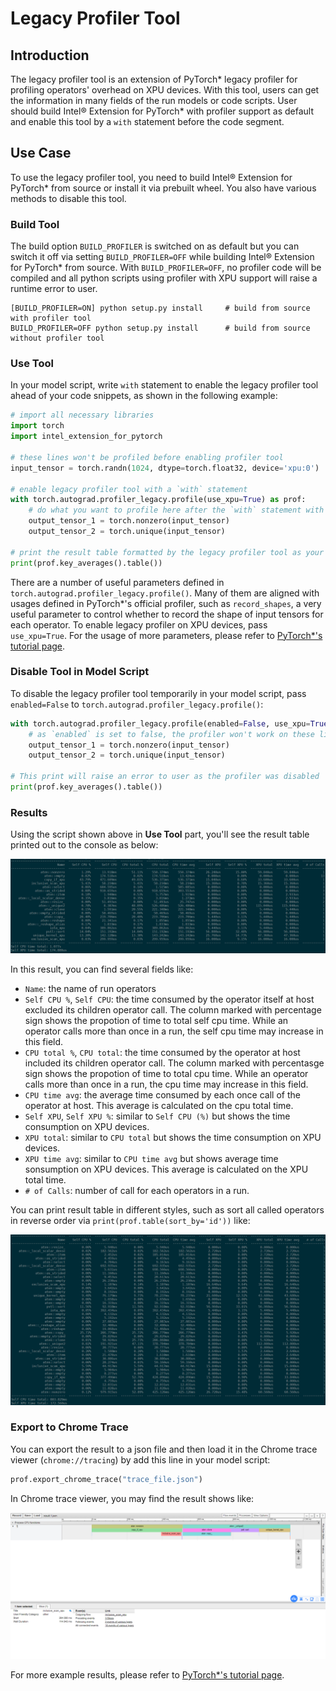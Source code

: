 
# Legacy Profiler Tool

## Introduction

The legacy profiler tool is an extension of PyTorch\* legacy profiler for profiling operators' overhead on XPU devices. With this tool, users can get the information in many fields of the run models or code scripts. User should build Intel® Extension for PyTorch\* with profiler support as default and enable this tool by a `with` statement before the code segment.

## Use Case

To use the legacy profiler tool, you need to build Intel® Extension for PyTorch\* from source or install it via prebuilt wheel. You also have various methods to disable this tool.

### Build Tool

The build option `BUILD_PROFILER` is switched on as default but you can switch it off via setting `BUILD_PROFILER=OFF` while building Intel® Extension for PyTorch\* from source. With `BUILD_PROFILER=OFF`, no profiler code will be compiled and all python scripts using profiler with XPU support will raise a runtime error to user.

```unix
[BUILD_PROFILER=ON] python setup.py install     # build from source with profiler tool
BUILD_PROFILER=OFF python setup.py install      # build from source without profiler tool
```

### Use Tool

In your model script, write `with` statement to enable the legacy profiler tool ahead of your code snippets, as shown in the following example:

```python
# import all necessary libraries
import torch
import intel_extension_for_pytorch

# these lines won't be profiled before enabling profiler tool
input_tensor = torch.randn(1024, dtype=torch.float32, device='xpu:0')

# enable legacy profiler tool with a `with` statement
with torch.autograd.profiler_legacy.profile(use_xpu=True) as prof:
    # do what you want to profile here after the `with` statement with proper indent
    output_tensor_1 = torch.nonzero(input_tensor)
    output_tensor_2 = torch.unique(input_tensor)

# print the result table formatted by the legacy profiler tool as your wish
print(prof.key_averages().table())
```

There are a number of useful parameters defined in `torch.autograd.profiler_legacy.profile()`. Many of them are aligned with usages defined in PyTorch\*'s official profiler, such as `record_shapes`, a very useful parameter to control whether to record the shape of input tensors for each operator. To enable legacy profiler on XPU devices, pass `use_xpu=True`. For the usage of more parameters, please refer to [PyTorch\*'s tutorial page](https://pytorch.org/tutorials/recipes/recipes/profiler_recipe.html).

### Disable Tool in Model Script

To disable the legacy profiler tool temporarily in your model script, pass `enabled=False` to `torch.autograd.profiler_legacy.profile()`:

```python
with torch.autograd.profiler_legacy.profile(enabled=False, use_xpu=True) as prof:
    # as `enabled` is set to false, the profiler won't work on these lines of code
    output_tensor_1 = torch.nonzero(input_tensor)
    output_tensor_2 = torch.unique(input_tensor)

# This print will raise an error to user as the profiler was disabled
print(prof.key_averages().table())
```

### Results

Using the script shown above in **Use Tool** part, you'll see the result table printed out to the console as below:

![Legacy_profiler_result_1](../../images/profiler_legacy/Legacy_profiler_result_1.png)

In this result, you can find several fields like:

- `Name`: the name of run operators
- `Self CPU %`, `Self CPU`: the time consumed by the operator itself at host excluded its children operator call. The column marked with percentage sign shows the propotion of time to total self cpu time. While an operator calls more than once in a run, the self cpu time may increase in this field.
- `CPU total %`, `CPU total`: the time consumed by the operator at host included its children operator call. The column marked with percentasge sign shows the propotion of time to total cpu time. While an operator calls more than once in a run, the cpu time may increase in this field.
- `CPU time avg`: the average time consumed by each once call of the operator at host. This average is calculated on the cpu total time.
- `Self XPU`, `Self XPU %`: similar to `Self CPU (%)` but shows the time consumption on XPU devices.
- `XPU total`: similar to `CPU total` but shows the time consumption on XPU devices.
- `XPU time avg`: similar to `CPU time avg` but shows average time sonsumption on XPU devices. This average is calculated on the XPU total time.
- `# of Calls`: number of call for each operators in a run.

You can print result table in different styles, such as sort all called operators in reverse order via `print(prof.table(sort_by='id'))` like:

![Legacy_profiler_result_2](../../images/profiler_legacy/Legacy_profiler_result_2.png)

### Export to Chrome Trace

You can export the result to a json file and then load it in the Chrome trace viewer (`chrome://tracing`) by add this line in your model script:

```python
prof.export_chrome_trace("trace_file.json")
```

In Chrome trace viewer, you may find the result shows like:

![Legacy_profiler_result_3](../../images/profiler_legacy/Legacy_profiler_result_3.png)

For more example results, please refer to [PyTorch\*'s tutorial page](https://pytorch.org/tutorials/recipes/recipes/profiler_recipe.html).

